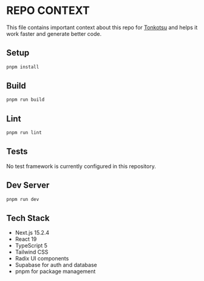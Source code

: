 # REPO CONTEXT
This file contains important context about this repo for [Tonkotsu](https://www.tonkotsu.ai) and helps it work faster and generate better code.

## Setup
```bash
pnpm install
```

## Build
```bash
pnpm run build
```

## Lint
```bash
pnpm run lint
```

## Tests
No test framework is currently configured in this repository.

## Dev Server
```bash
pnpm run dev
```

## Tech Stack
- Next.js 15.2.4
- React 19
- TypeScript 5
- Tailwind CSS
- Radix UI components
- Supabase for auth and database
- pnpm for package management